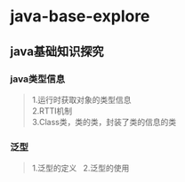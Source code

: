 # java-base-explore
## java基础知识探究
### java类型信息
> 1.运行时获取对象的类型信息  
> 2.RTTI机制  
> 3.Class类，类的类，封装了类的信息的类
### 泛型
> 1.泛型的定义  
> 2.泛型的使用
